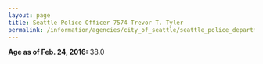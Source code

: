 ```yaml
---
layout: page
title: Seattle Police Officer 7574 Trevor T. Tyler
permalink: /information/agencies/city_of_seattle/seattle_police_department/copbook/7574/
---
```


**Age as of Feb. 24, 2016:** 38.0
